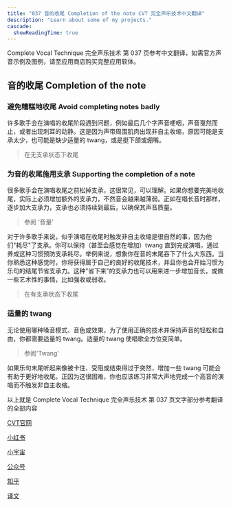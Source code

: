 ```yaml
---
title: "037 音的收尾 Completion of the note CVT 完全声乐技术中文翻译"
description: "Learn about some of my projects."
cascade:
  showReadingTime: true
---
```


Complete Vocal Technique 完全声乐技术 第 037 页参考中文翻译，如需官方声音示例及图例，请至应用商店购买完整应用软体。

## 音的收尾 Completion of the note

### 避免糟糕地收尾 Avoid completing notes badly

许多歌手会在演唱的收尾阶段遇到问题，例如最后几个字声音哽咽，声音戛然而止，或者出现刺耳的动静。这是因为声带周围肌肉出现非自主收缩，原因可能是支承太少，也可能是缺少适量的 twang，或是挺下颌或绷嘴。

> 在无支承状态下收尾

### 为音的收尾施用支承 Supporting the completion of a note

很多歌手会在演唱收尾之前松掉支承，这很常见，可以理解。如果你想要完美地收尾，实际上必须增加额外的支承力，不然音会越来越薄弱。正如在唱长音时那样，逐步加大支承力，支承也必须持续到最后，以确保其声音质量。

> 参阅 ‘音量’

对于许多歌手来说，似乎演唱在收尾时触发非自主收缩是很自然的事，因为他们"耗尽"了支承。你可以保持（甚至会感觉在增加）twang 直到完成演唱，通过养成这种习惯预防支承耗尽。举例来说，想象你在音的末尾吞下了什么大东西。当你熟悉这种感觉时，你将获得属于自己的良好的收尾技术，并且你也会开始习惯为乐句的结尾节省支承力。这种"省下来"的支承力也可以用来进一步增加音长，或做一些艺术性的事情，比如强收或弱收。

> 在有支承状态下收尾

### 适量的 twang

无论使用哪种嗓音模式、音色或效果，为了使用正确的技术并保持声音的轻松和自由，你都需要适量的 twang。适量的 twang 使唱歌全方位变简单。

> 参阅'Twang'

如果乐句末尾听起来像被卡住、受阻或结束得过于突然，增加一些 twang 可能会有助于更好地收尾。正因为这很困难，你也应该练习非常大声地完成一个高音的演唱而不触发非自主收缩。

以上就是 Complete Vocal Technique 完全声乐技术 第 037 页文字部分参考翻译的全部内容

[CVT官网](https://completevocalinstitute.com/complete-vocal-technique/)

[小红书](https://www.xiaohongshu.com/user/profile/627ff979000000002102aa68?xhsshare=CopyLink&appuid=627ff979000000002102aa68&apptime=1728791961)

[小宇宙](https://www.xiaoyuzhoufm.com/podcast/66be28dadb5e6d6bf99adc25)

[公众号](https://mp.weixin.qq.com/mp/appmsgalbum?action=getalbum&__biz=MzAxMjI3NzAxMg==&scene=1&album_id=3446246369961312256&count=3#wechat_redirect)

[知乎](https://www.zhihu.com/column/c_1825613276039491584)

[译文](https://euphia.github.io/zh-cn/posts/)